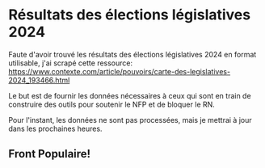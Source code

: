 # Résultats des élections législatives 2024

Faute d'avoir trouvé les résultats des élections législatives 2024 en format utilisable, j'ai scrapé cette ressource: https://www.contexte.com/article/pouvoirs/carte-des-legislatives-2024_193466.html

Le but est de fournir les données nécessaires à ceux qui sont en train de construire des outils pour soutenir le NFP et de bloquer le RN. 

Pour l'instant, les données ne sont pas processées, mais je mettrai à jour dans les prochaines heures. 

## Front Populaire!
